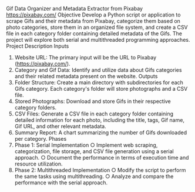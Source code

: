 Gif Data Organizer and Metadata Extractor from Pixabay
https://pixabay.com/
Objective
Develop a Python script or application to scrape Gifs and their metadata from Pixabay,
categorize them based on photo categories, store them in an organized file system, and create
a CSV file in each category folder containing detailed metadata of the Gifs. The project
will explore both serial and multithreaded programming approaches.
Project Description
Inputs
1. Website URL: The primary input will be the URL to Pixabay (https://pixabay.com/).
2. Category and Gif Data: Identify and utilize data about Gifs categories and their
related metadata present on the website.
Outputs
1. Folder Structure: Create a main directory with subdirectories for each Gifs category.
Each category's folder will store photographs and a CSV file.
2. Stored Photographs: Download and store Gifs in their respective category
folders.
3. CSV Files: Generate a CSV file in each category folder containing detailed information
for each photo, including the title, tags, Gif name, Gif URL, and other
relevant metadata.
4. Summary Report: A chart summarizing the number of Gifs downloaded per
category.
Phases
1. Phase 1: Serial Implementation
○ Implement web scraping, categorization, file storage, and CSV file generation
using a serial approach.
○ Document the performance in terms of execution time and resource utilization.
2. Phase 2: Multithreaded Implementation
○ Modify the script to perform the same tasks using multithreading.
○ Analyze and compare the performance with the serial approach.
